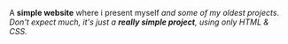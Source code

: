A **simple website** where i present myself _and some of my oldest projects_.
_Don't expect much, it's just a **really simple project**, using only HTML & CSS._
